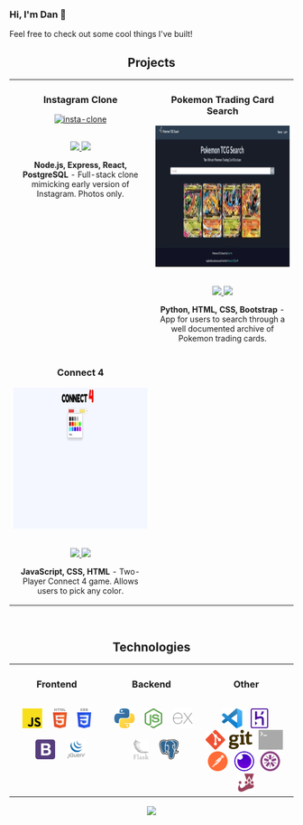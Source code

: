 ### Hi, I'm Dan 👋

Feel free to check out some cool things I've built!

<!--
**thedvo/thedvo** is a ✨ _special_ ✨ repository because its `README.md` (this file) appears on your GitHub profile.

Here are some ideas to get you started:

- 🔭 I’m currently working on ... 
- 🌱 I’m currently learning ...
- 👯 I’m looking to collaborate on ...
- 🤔 I’m looking for help with ...
- 💬 Ask me about ...
- 📫 How to reach me: ...
- 😄 Pronouns: ...
- ⚡ Fun fact: ...
-->

<h2 align="center" color="white">Projects</h2>
    <div align="center">
        <table>
            <tr>
                <td valign="top" width="50%">
                    <h3 align="center" color="white">Instagram Clone</h3>
                    <div align="center">
                        <a href='https://dvo-insta-clone.surge.sh/' target="_blank">
                            <img src="images/app-demos/igclone.gif" alt="insta-clone" height="250px"/>
                        </a>
                        <br>
                        <br>
                        <p>
                            <a href="https://github.com/thedvo/capstone2-igClone-pern" target="_blank">
                                <img src="https://img.shields.io/badge/Repo-lightgrey?style=for-the-badge&logo=github" />
                            </a>
                            <a href="https://dvo-insta-clone.surge.sh/" target="_blank">
                                <img src="https://img.shields.io/badge/-website-green?style=for-the-badge&color=0071D7" />
                            </a>
                        </p>
                        <p><strong>Node.js, Express, React, PostgreSQL </strong> - Full-stack clone mimicking early version of Instagram. Photos only. </p>
                    </div>
                </td>
                <td valign="top" width="50%">
                    <h3 align="center" color="white">Pokemon Trading Card Search</h3>
                    <div align="center">
                        <a href='https://pokemon-tcg-search-dvo.herokuapp.com/' target="_blank">
                            <img src="images/app-demos/poke_search_demo.gif" alt="pokemon-tcg-search-info" height="250px"/>
                        </a>
                        <br>
                        <br>
                        <p>
                            <a href="https://github.com/thedvo/pokemon-trading-card-search-app" target="_blank">
                                <img src="https://img.shields.io/badge/Repo-lightgrey?style=for-the-badge&logo=github" />
                            </a>
                            <a href="https://pokemon-tcg-search-dvo.herokuapp.com/" target="_blank">
                                <img src="https://img.shields.io/badge/-website-green?style=for-the-badge&color=0071D7" />
                            </a>
                        </p>
                        <p><strong>Python, HTML, CSS, Bootstrap </strong> - App for users to search through a well documented archive of Pokemon trading cards. </p>
                    </div>
                </td>  
            </tr>
            <tr>
            <td valign="top" width="50%">
                    <h3 align="center" color="white">Connect 4</h3>
                    <div align="center">
                        <a href='https://thedvo.github.io/Connect-Four/' target="_blank">
                            <img src="images/app-demos/connect-4-demo.gif" alt="connect-4-demo-gif" height="250px" />
                        </a>
                        <br>
                        <br>
                        <p>
                            <a href="https://github.com/thedvo/Connect-Four" target="_blank">
                                <img src="https://img.shields.io/badge/Repo-lightgrey?style=for-the-badge&logo=github" />
                            </a>
                            <a href="https://thedvo.github.io/Connect-Four/" target="_blank">
                                <img src="https://img.shields.io/badge/-website-green?style=for-the-badge&color=0071D7" />
                            </a>
                        </p>
                        <p><strong>JavaScript, CSS, HTML</strong> - Two-Player Connect 4 game. Allows users to pick any color. </p>
                    </div>
                </td>
            </tr>
        </table>
    </div>
    <br>

<h2 align="center" color="white">Technologies</h2>
    <div align="center">
        <table>
            <tr>
                <td valign="top" width="33.3333%">
                    <h3 align="center" color="white">Frontend</h2>
                    <br>
                    <div align="center">
                        <img src="images/tech-stack/javascript.svg"
                            alt="JavaScript" title ="JavaScript" height="35" />
                        &nbsp&nbsp&nbsp
                        <img src="images/tech-stack/html-5.svg"
                            alt="HTML" title ="HTML" height="35" />
                        &nbsp&nbsp&nbsp
                        <img src="images/tech-stack/css-3.svg"
                            alt="CSS" title ="CSS" height="35" />
                        <br>
                        <br>
                        &nbsp&nbsp&nbsp
                        <img src="images/tech-stack/bootstrap.svg"
                            alt="Bootstrap" title ="Bootstrap"  height="35" />
                        &nbsp&nbsp&nbsp
                        <img src="images/tech-stack/jquery-vertical.svg"
                            alt="jQuery" title ="jQuery" height="35" />
                    </div>
                </td>
                <td valign="top" width="33.3333%">
                    <h3 align="center" color="white">Backend</h3>
                    <br>
                    <div align="center">
                        &nbsp
                        <img src="images/tech-stack/python.svg"
                            alt="Python" title ="Python" height="35" />
                        &nbsp&nbsp&nbsp
                        <img src="images/tech-stack/nodejs-icon.svg"
                            alt="Node.js" title ="Node.js" height="35" />
                        &nbsp&nbsp&nbsp
                        <img src="images/tech-stack/expressjs-icon.svg"
                            alt="Express" title ="Express" height="35" />
                        <br>
                        <br>
                        &nbsp&nbsp&nbsp
                        <img src="images/tech-stack/flask.svg"
                            alt="Flask" title ="Flask" height="35" />
                        &nbsp&nbsp&nbsp
                        <img src="images/tech-stack/postgresql.svg"
                            alt="Postgresql" title ="PostgreSQL" height="35" />
                        <br>
                        <br>
                    </div>
                </td>
                <td valign="top" width="33.3333%">
                    <h3 align="center" color="white">Other</h3>
                    <br>
                    <div align="center">
                        &nbsp
                        <img src="images/tech-stack/visual-studio-code.svg"
                            alt="VS Code" title ="Visual Studio"  height="35" />
                        &nbsp&nbsp
                        <img src="images/tech-stack/heroku-icon.svg"
                            alt="Heroku" title ="Heroku" height="35" />
                        &nbsp&nbsp
                        <img src="images/tech-stack/Git-logo.svg"
                            alt="Git" title ="Git" height="35" />
                        &nbsp
                        <img src="images/tech-stack/terminal.svg" alt="Terminal" title ="Terminal" height="35" />
                        &nbsp
                        <img src="images/tech-stack/postman-icon.svg"
                            alt="Postman" title ="Postman" height="35" />
                        &nbsp
                        <img src="images/tech-stack/insomnia.svg"
                            alt="Insomnia" title ="Insomnia"  height="35" />
                        &nbsp
                        <img src="images/tech-stack/jasmine.svg"
                            alt="Jasmine" title ="Jasmine" height="35" />
                        &nbsp
                        <img src="images/tech-stack/jest.svg"
                            alt="Jest" title ="Jest" height="35" />
                    </div>
                </td>
            </tr>
        </table>
    </div>

<div align="center">
	<a href="https://github.com/anuraghazra/github-readme-stats">
	<img align="center" src="https://github-readme-stats.vercel.app/api/top-langs/?username=thedvo&hide=procfile&layout=compact&theme=dracula" />
	</a>
</div>
 
